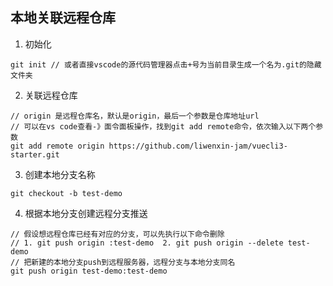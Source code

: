 ## 本地关联远程仓库

1. 初始化
```
git init // 或者直接vscode的源代码管理器点击+号为当前目录生成一个名为.git的隐藏文件夹
```

2. 关联远程仓库
```
// origin 是远程仓库名，默认是origin，最后一个参数是仓库地址url
// 可以在vs code查看-》面令面板操作，找到git add remote命令，依次输入以下两个参数
git add remote origin https://github.com/liwenxin-jam/vuecli3-starter.git
```

3. 创建本地分支名称
```
git checkout -b test-demo
```

4. 根据本地分支创建远程分支推送
```
// 假设想远程仓库已经有对应的分支，可以先执行以下命令删除
// 1. git push origin :test-demo  2. git push origin --delete test-demo
// 把新建的本地分支push到远程服务器，远程分支与本地分支同名
git push origin test-demo:test-demo
```